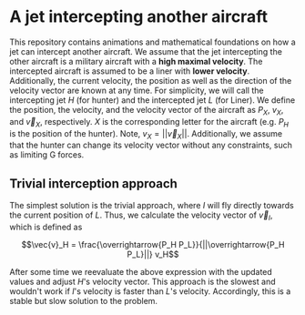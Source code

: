 # A jet intercepting another aircraft

This repository contains animations and mathematical foundations on how a jet
can intercept another aircraft. We assume that the jet intercepting the other
aircraft is a military aircraft with a **high maximal velocity**. The
intercepted aircraft is assumed to be a liner with **lower velocity**.
Additionally, the current velocity, the position as well as the direction of the
velocity vector are known at any time. For simplicity, we will call the
intercepting jet $H$ (for hunter) and the intercepted jet $L$ (for Liner). We
define the position, the velocity, and the velocity vector of the aircraft as
$P_X$, $v_X$, and $\vec{v}_X$, respectively. $X$ is the corresponding letter for
the aircraft (e.g. $P_H$ is the position of the hunter). Note, $v_X =
||\vec{v}_X||$. Additionally, we assume that the hunter can change its velocity
vector without any constraints, such as limiting G forces.

## Trivial interception approach

The simplest solution is the trivial approach, where $I$ will fly directly
towards the current position of $L$. Thus, we calculate the velocity vector of
$\vec{v}_I$, which is defined as

```math
\vec{v}_H = \frac{\overrightarrow{P_H P_L}}{||\overrightarrow{P_H P_L}||}
v_H
```

After some time we reevaluate the above expression with the updated values and
adjust $H$'s velocity vector. This approach is the slowest and wouldn't work if
$I$'s velocity is faster than $L$'s velocity. Accordingly, this is a stable but
slow solution to the problem.

